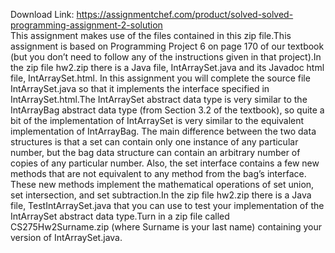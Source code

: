Download Link: https://assignmentchef.com/product/solved-solved-programming-assignment-2-solution
<br>
This assignment makes use of the files contained in this zip file.This assignment is based on Programming Project 6 on page 170 of our textbook (but you don’t need to follow any of the instructions given in that project).In the zip file hw2.zip there is a Java file, IntArraySet.java and its Javadoc html file, IntArraySet.html. In this assignment you will complete the source file IntArraySet.java so that it implements the interface specified in IntArraySet.html.The IntArraySet abstract data type is very similar to the IntArrayBag abstract data type (from Section 3.2 of the textbook), so quite a bit of the implementation of IntArraySet is very similar to the equivalent implementation of IntArrayBag. The main difference between the two data structures is that a set can contain only one instance of any particular number, but the bag data structure can contain an arbitrary number of copies of any particular number. Also, the set interface contains a few new methods that are not equivalent to any method from the bag’s interface. These new methods implement the mathematical operations of set union, set intersection, and set subtraction.In the zip file hw2.zip there is a Java file, TestIntArraySet.java that you can use to test your implementation of the IntArraySet abstract data type.Turn in a zip file called CS275Hw2Surname.zip (where Surname is your last name) containing your version of IntArraySet.java.